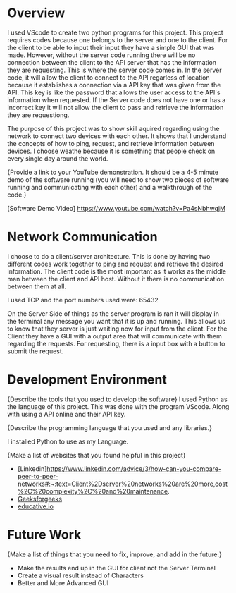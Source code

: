 # Overview

I used VScode to create two python programs for this project. This project requires codes because one belongs to the server and one to the client. For the client to be able to input their input they have a simple GUI that was made. However, without the server code running there will be no connection between the client to the API server that has the information they are requesting. This is where the server code comes in. In the server code, it will allow the client to connect to the API regarless of location because it establishes a connection via a API key that was given from the API. This key is like the password that allows the user access to the API's information when requested. If the Server code does not have one or has a incorrect key it will not allow the client to pass and retrieve the information they are requestiong. 

The purpose of this project was to show skill aquired regarding using the network to connect two devices with each other. It shows that I understand the concepts of how to ping, request, and retrieve information between devices. I choose weathe because it is something that people check on every single day around the world. 

{Provide a link to your YouTube demonstration.  It should be a 4-5 minute demo of the software running (you will need to show two pieces of software running and communicating with each other) and a walkthrough of the code.}

[Software Demo Video] https://www.youtube.com/watch?v=Pa4sNbhwqjM

# Network Communication

I choose to do a client/server architecture. This is done by having two different codes work together to ping and request and retrieve the desired information. The client code is the most important as it works as the middle man between the client and API host. Without it there is no communication between them at all.

I used TCP and the port numbers used were: 65432

On the Server Side of things as the server program is ran it will display in the terminal any message you want that it is up and running. This allows us to know that they server is just waiting now for input from the client. For the Client they have a GUI with a output area that will communicate with them regarding the requests. For requesting, there is a input box with a button to submit the request. 

# Development Environment

{Describe the tools that you used to develop the software}
I used Python as the language of this project. This was done with the program VScode. Along with using a API online and their API key. 

{Describe the programming language that you used and any libraries.}

I installed Python to use as my Language.

{Make a list of websites that you found helpful in this project}
* [Linkedin]https://www.linkedin.com/advice/3/how-can-you-compare-peer-to-peer-networks#:~:text=Client%2Dserver%20networks%20are%20more,cost%2C%20complexity%2C%20and%20maintenance.
* [Geeksforgeeks](https://www.geeksforgeeks.org/client-server-model/)
* [educative.io](https://www.educative.io/answers/how-to-implement-tcp-sockets-in-c)

# Future Work

{Make a list of things that you need to fix, improve, and add in the future.}
* Make the results end up in the GUI for client not the Server Terminal
* Create a visual result instead of Characters
* Better and More Advanced GUI